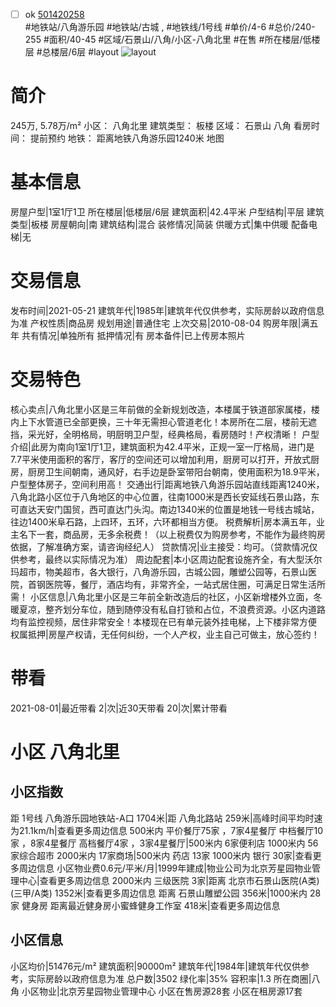 - [ ] ok [501420258](https://bj.5i5j.com/ershoufang/501420258.html)  
 #地铁站/八角游乐园 #地铁站/古城 ,  #地铁线/1号线
#单价/4-6 #总价/240-255 #面积/40-45   #区域/石景山/八角/小区-八角北里 #在售 #所在楼层/低楼层 #总楼层/6层 #layout 
![layout](http://image2a.5i5j.com/bdir/layout/d5f5582322b640a4b2980f8f3ff899ac.jpg_P5.jpg) 
# 简介 
 245万,  5.78万/m² 
小区： 八角北里
建筑类型： 板楼
区域： 石景山 八角
看房时间： 提前预约
地铁： 距离地铁八角游乐园1240米 地图
# 基本信息 
 房屋户型|1室1厅1卫
所在楼层|低楼层/6层
建筑面积|42.4平米
户型结构|平层
建筑类型|板楼
房屋朝向|南
建筑结构|混合
装修情况|简装
供暖方式|集中供暖
配备电梯|无
# 交易信息 
 发布时间|2021-05-21
建筑年代|1985年|建筑年代仅供参考，实际房龄以政府信息为准
产权性质|商品房
规划用途|普通住宅
上次交易|2010-08-04
购房年限|满五年
共有情况|单独所有
抵押情况|有
房本备件|已上传房本照片
# 交易特色 
 核心卖点|八角北里小区是三年前做的全新规划改造，本楼属于铁道部家属楼，楼内上下水管道已全部更换，三十年无需担心管道老化！本房所在二层，楼前无遮挡，采光好，全明格局，明厨明卫户型，经典格局，看房随时！产权清晰！
户型介绍|此房为南向1室1厅1卫，建筑面积为42.4平米，正规一室一厅格局，进门是7.7平米使用面积的客厅，客厅的空间还可以增加利用，厨房可以打开，开放式厨房，厨房卫生间朝南，通风好，右手边是卧室带阳台朝南，使用面积为18.9平米，户型整体房子，空间利用高！
交通出行|距离地铁八角游乐园站直线距离1240米，八角北路小区位于八角地区的中心位置，往南1000米是西长安延线石景山路，东可直达天安门国贸，西可直达门头沟。南边1340米的位置是地钱一号线古城站，往边1400米阜石路，上四环，五环，六环都相当方便。
税费解析|房本满五年，业主名下一套，商品房，无多余税费！（以上税费仅为购房参考，不能作为最终购房依据，了解准确方案，请咨询经纪人）
贷款情况|业主接受：均可。（贷款情况仅供参考，最终以实际情况为准）
周边配套|本小区周边配套设施齐全，有大型沃尔玛超市，物美超市，各大银行，八角游乐园，古城公园，雕塑公园等，石景山医院，首钢医院等，餐厅，酒店均有，非常齐全，一站式居住圈，可满足日常生活所需！
小区信息|八角北里小区是三年前全新改造后的社区，小区新增楼外立面，冬暖夏凉，整齐划分车位，随到随停没有私自打锁和占位，不浪费资源。小区内道路均有监控视频，居住非常安全！本楼现在已有单元装外挂电梯，上下楼非常方便
权属抵押|房屋产权请，无任何纠纷，一个人产权，业主自己可做主，放心签约！
# 带看 
 2021-08-01|最近带看	 2|次|近30天带看	 20|次|累计带看
# 小区 八角北里
## 小区指数 
 距 1号线 八角游乐园地铁站-A口 1704米|距 八角北路站 259米|高峰时间平均时速为21.1km/h|查看更多周边信息
500米内 平价餐厅75家 ，7家4星餐厅
中档餐厅10家 ，8家4星餐厅
高档餐厅4家 ，3家4星餐厅|500米内 6家便利店
1000米内 56家综合超市
2000米内 17家商场|500米内 药店 13家
1000米内 银行 30家|查看更多周边信息
小区物业费0.6元/平米/月|1999年建成|物业公司为北京芳星园物业管理中心|查看更多周边信息
2000米内 三级医院 3家|距离 北京市石景山医院(A类) (三甲/A类) 1352米|查看更多周边信息
距离 石景山雕塑公园 356米|1000米内 28家 健身房
距离最近健身房小蜜蜂健身工作室 418米|查看更多周边信息
## 小区信息 
 小区均价|51476元/m²
建筑面积|90000m²
建筑年代|1984年|建筑年代仅供参考，实际房龄以政府信息为准
总户数|3502
绿化率|35%
容积率|1.3
所在商圈|八角
小区物业|北京芳星园物业管理中心
小区在售房源28套
小区在租房源17套
